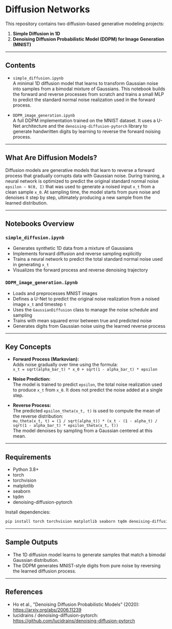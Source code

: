 # Diffusion Networks

This repository contains two diffusion-based generative modeling projects:

1. **Simple Diffusion in 1D**  
2. **Denoising Diffusion Probabilistic Model (DDPM) for Image Generation (MNIST)**

---

## Contents

- `simple_diffusion.ipynb`  
  A minimal 1D diffusion model that learns to transform Gaussian noise into samples from a bimodal mixture of Gaussians. This notebook builds the forward and reverse processes from scratch and trains a small MLP to predict the standard normal noise realization used in the forward process.

- `DDPM_image_generation.ipynb`  
  A full DDPM implementation trained on the MNIST dataset. It uses a U-Net architecture and the `denoising-diffusion-pytorch` library to generate handwritten digits by learning to reverse the forward noising process.

---

## What Are Diffusion Models?

Diffusion models are generative models that learn to reverse a forward process that gradually corrupts data with Gaussian noise. During training, a neural network is optimized to predict the original standard normal noise `epsilon ~ N(0, I)` that was used to generate a noised input `x_t` from a clean sample `x_0`. At sampling time, the model starts from pure noise and denoises it step by step, ultimately producing a new sample from the learned distribution.

---

## Notebooks Overview

### `simple_diffusion.ipynb`

- Generates synthetic 1D data from a mixture of Gaussians
- Implements forward diffusion and reverse sampling explicitly
- Trains a neural network to predict the total standard normal noise used in generating `x_t`
- Visualizes the forward process and reverse denoising trajectory

### `DDPM_image_generation.ipynb`

- Loads and preprocesses MNIST images
- Defines a U-Net to predict the original noise realization from a noised image `x_t` and timestep `t`
- Uses the `GaussianDiffusion` class to manage the noise schedule and sampling
- Trains with mean squared error between true and predicted noise
- Generates digits from Gaussian noise using the learned reverse process

---

## Key Concepts

- **Forward Process (Markovian):**  
  Adds noise gradually over time using the formula:  
  `x_t = sqrt(alpha_bar_t) * x_0 + sqrt(1 - alpha_bar_t) * epsilon`

- **Noise Prediction:**  
  The model is trained to predict `epsilon`, the total noise realization used to produce `x_t` from `x_0`. It does not predict the noise added at a single step.

- **Reverse Process:**  
  The predicted `epsilon_theta(x_t, t)` is used to compute the mean of the reverse distribution:  
  `mu_theta(x_t, t) = (1 / sqrt(alpha_t)) * (x_t - (1 - alpha_t) / sqrt(1 - alpha_bar_t) * epsilon_theta(x_t, t))`  
  The model denoises by sampling from a Gaussian centered at this mean.

---

## Requirements

- Python 3.8+
- torch
- torchvision
- matplotlib
- seaborn
- tqdm
- denoising-diffusion-pytorch

Install dependencies:

```bash
pip install torch torchvision matplotlib seaborn tqdm denoising-diffusion-pytorch
```

---

## Sample Outputs

- The 1D diffusion model learns to generate samples that match a bimodal Gaussian distribution.
- The DDPM generates MNIST-style digits from pure noise by reversing the learned diffusion process.

---

## References

- Ho et al., "Denoising Diffusion Probabilistic Models" (2020): https://arxiv.org/abs/2006.11239  
- lucidrains / denoising-diffusion-pytorch: https://github.com/lucidrains/denoising-diffusion-pytorch
